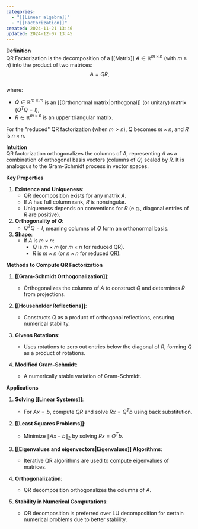 ```yaml
---
categories:
  - "[[Linear algebra]]"
  - "[[Factorization]]"
created: 2024-11-21 13:46
updated: 2024-12-07 13:45
---
```

**Definition**  
QR Factorization is the decomposition of a [[Matrix]] $A \in \mathbb{R}^{m \times n}$ (with $m \geq n$) into the product of two matrices:  
$$ A = QR, $$  
where:  
- $Q \in \mathbb{R}^{m \times m}$ is an [[Orthonormal matrix|orthogonal]] (or unitary) matrix ($Q^T Q = I$),  
- $R \in \mathbb{R}^{m \times n}$ is an upper triangular matrix.  

For the "reduced" QR factorization (when $m > n$), $Q$ becomes $m \times n$, and $R$ is $n \times n$.

**Intuition**  
QR factorization orthogonalizes the columns of $A$, representing $A$ as a combination of orthogonal basis vectors (columns of $Q$) scaled by $R$. It is analogous to the Gram-Schmidt process in vector spaces.

**Key Properties**  
1. **Existence and Uniqueness**:  
   - QR decomposition exists for any matrix $A$.  
   - If $A$ has full column rank, $R$ is nonsingular.  
   - Uniqueness depends on conventions for $R$ (e.g., diagonal entries of $R$ are positive).  
2. **Orthogonality of $Q$**:  
   - $Q^T Q = I$, meaning columns of $Q$ form an orthonormal basis.  
3. **Shape**:  
   - If $A$ is $m \times n$:  
     - $Q$ is $m \times m$ (or $m \times n$ for reduced QR).  
     - $R$ is $m \times n$ (or $n \times n$ for reduced QR).  

**Methods to Compute QR Factorization**  
1. **[[Gram-Schmidt Orthogonalization]]**:  
   - Orthogonalizes the columns of $A$ to construct $Q$ and determines $R$  from projections.  

2. **[[Householder Reflections]]**:  
   - Constructs $Q$ as a product of orthogonal reflections, ensuring numerical stability.  

3. **Givens Rotations**:  
   - Uses rotations to zero out entries below the diagonal of $R$, forming $Q$ as a product of rotations.  

4. **Modified Gram-Schmidt**:  
   - A numerically stable variation of Gram-Schmidt.  

**Applications**  
1. **Solving [[Linear Systems]]**:  
   - For $Ax = b$, compute $QR$ and solve $Rx = Q^T b$ using back substitution.  

2. **[[Least Squares Problems]]**:  
   - Minimize $\|Ax - b\|_2$ by solving $Rx = Q^T b$.  

3. **[[Eigenvalues and eigenvectors|Eigenvalues]] Algorithms**:  
   - Iterative QR algorithms are used to compute eigenvalues of matrices.  

4. **Orthogonalization**:  
   - QR decomposition orthogonalizes the columns of $A$.  

5. **Stability in Numerical Computations**:  
   - QR decomposition is preferred over LU decomposition for certain numerical problems due to better stability.  